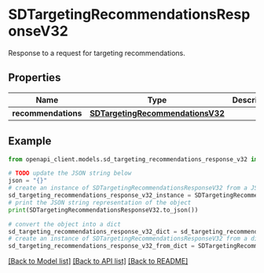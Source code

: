 # SDTargetingRecommendationsResponseV32

Response to a request for targeting recommendations.

## Properties

Name | Type | Description | Notes
------------ | ------------- | ------------- | -------------
**recommendations** | [**SDTargetingRecommendationsV32**](SDTargetingRecommendationsV32.md) |  | [optional] 

## Example

```python
from openapi_client.models.sd_targeting_recommendations_response_v32 import SDTargetingRecommendationsResponseV32

# TODO update the JSON string below
json = "{}"
# create an instance of SDTargetingRecommendationsResponseV32 from a JSON string
sd_targeting_recommendations_response_v32_instance = SDTargetingRecommendationsResponseV32.from_json(json)
# print the JSON string representation of the object
print(SDTargetingRecommendationsResponseV32.to_json())

# convert the object into a dict
sd_targeting_recommendations_response_v32_dict = sd_targeting_recommendations_response_v32_instance.to_dict()
# create an instance of SDTargetingRecommendationsResponseV32 from a dict
sd_targeting_recommendations_response_v32_from_dict = SDTargetingRecommendationsResponseV32.from_dict(sd_targeting_recommendations_response_v32_dict)
```
[[Back to Model list]](../README.md#documentation-for-models) [[Back to API list]](../README.md#documentation-for-api-endpoints) [[Back to README]](../README.md)


